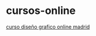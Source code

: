 # cursos-online

<a href="https://www.aulacreactiva.com/curso/diseno-grafico/">curso diseño grafico online madrid</a>
